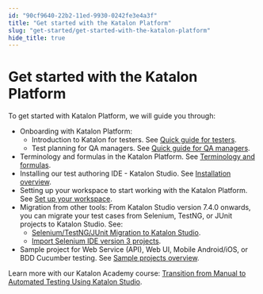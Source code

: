 ```yaml
---
id: "90cf9640-22b2-11ed-9930-0242fe3e4a3f"
title: "Get started with the Katalon Platform"
slug: "get-started/get-started-with-the-katalon-platform"
hide_title: true
---
```


# <a id="id" class="anchor_top_offset"/><a id="ariaid-title1" class="anchor_top_offset"/>Get started with the <span xmlns="http://www.w3.org/1999/xhtml" className="ph">Katalon Platform</span> 

<p xmlns="http://www.w3.org/1999/xhtml" className="p">To get started with <span className="ph">Katalon Platform</span>, we will guide you through:</p> 
<ul xmlns="http://www.w3.org/1999/xhtml" className="ul"><li className="li">Onboarding with <span className="ph">Katalon Platform</span>:<ul className="ul"><li className="li">         Introduction to Katalon for testers. See <a className="xref" href="/get-started/onboarding-katalon-platform/quick-guide-for-testers">Quick guide for testers</a>.       </li><li className="li">         Test planning for QA managers. See <a className="xref" href="/get-started/onboarding-katalon-platform/quick-guide-for-qa-managers">Quick guide for QA managers</a>.       </li></ul></li><li className="li">     Terminology and formulas in the <span className="ph">Katalon Platform</span>. See <a className="xref" href="/get-started/terminology-and-formulas">Terminology and formulas</a>.   </li><li className="li">     Installing our test authoring IDE - Katalon Studio. See <a className="xref" href="/get-started/katalon-studio-installation/katalon-studio-installation-overview">Installation overview</a>.   </li><li className="li">     Setting up your workspace to start working with the Katalon Platform. See <a className="xref" href="/get-started/set-up-your-workspace/set-up-overview-in-katalon-platform">Set up your workspace</a>.   </li><li className="li">     Migration from other tools: From <span className="ph">Katalon Studio</span> version 7.4.0 onwards, you can migrate your test cases from Selenium, TestNG, or JUnit projects to <span className="ph">Katalon Studio</span>. See:<ul className="ul"><li className="li"><a className="xref" href="/get-started/migration-from-other-tools/seleniumtestngjunit-migration-to-katalon-studio">Selenium/TestNG/JUnit Migration to <span className="ph">Katalon Studio</span></a>.</li><li className="li"><a className="xref" href="/get-started/migration-from-other-tools/import-selenium-ide-version-3-projects-to-katalon-studio">Import Selenium IDE version 3 projects</a>.</li></ul>   </li><li className="li">Sample project for Web Service (API), Web UI, Mobile Android/iOS, or BDD Cucumber testing. See <a className="xref" href="/get-started/sample-projects/sample-projects-overview">Sample projects overview</a>.</li></ul> 
<p xmlns="http://www.w3.org/1999/xhtml" className="p">Learn more with our Katalon Academy course: <a className="xref j-external-link" href="https://academy.katalon.com/courses/manual-transit-automation-testing/?utm_source=kat_docs&utm_medium=get_started_overview" target="_blank">Transition from Manual to Automated Testing Using Katalon Studio</a>.</p> 
